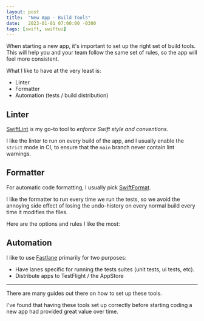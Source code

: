 ```yaml
---
layout: post
title:  "New App - Build Tools"
date:   2023-01-01 07:00:00 -0300
tags: [swift, swiftui]
---
```


When starting a new app, it's important to set up the right set of build tools. This will help you and your team follow the same set of rules, so the app will feel more consistent.

What I like to have at the very least is:

- Linter
- Formatter
- Automation (tests / build distribution)

## Linter

[SwiftLint](https://github.com/realm/SwiftLint) is my go-to tool to _enforce Swift style and conventions_.

I like the linter to run on every build of the app, and I usually enable the `strict` mode in CI, to ensure that the `main` branch never contain lint warnings.

## Formatter

For automatic code formatting, I usually pick [SwiftFormat](https://github.com/nicklockwood/SwiftFormat).

I like the formatter to run every time we run the tests, so we avoid the annoying side effect of losing the undo-history on every normal build every time it modifies the files.

Here are the options and rules I like the most:

<script src="https://gist.github.com/mdb1/7412f16a62ef0e8cabb7fe0b77fb965f.js"></script>

## Automation

I like to use [Fastlane](https://fastlane.tools/) primarily for two purposes:

* Have lanes specific for running the tests suites (unit tests, ui tests, etc).
* Distribute apps to TestFlight / the AppStore

---

There are many guides out there on how to set up these tools.

I've found that having these tools set up correctly before starting coding a new app had provided great value over time.
